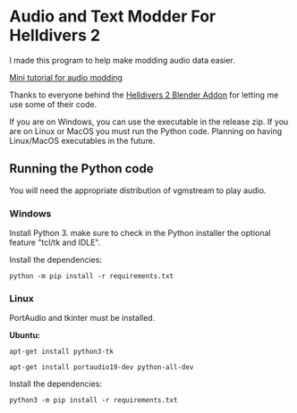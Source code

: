 # Audio and Text Modder For Helldivers 2

I made this program to help make modding audio data easier.

[Mini tutorial for audio modding](https://docs.google.com/document/d/e/2PACX-1vT5mFXlk0iPGF-yoR3hMPrws3iPa4cY5O6PjzLcgz3Jj9vHUh5mYN1P1uWb6QiPA8K5rcvac929icV2/pub)

Thanks to everyone behind the [Helldivers 2 Blender Addon](https://github.com/Boxofbiscuits97/HD2SDK-CommunityEdition) for letting me use some of their code.

If you are on Windows, you can use the executable in the release zip. If you are on Linux or MacOS you must run the Python code. Planning on having Linux/MacOS executables in the future.

## Running the Python code

You will need the appropriate distribution of vgmstream to play audio.

### Windows
Install Python 3. make sure to check in the Python installer the optional feature "tcl/tk and IDLE".

Install the dependencies:

```python -m pip install -r requirements.txt```

### Linux
PortAudio and tkinter must be installed.

**Ubuntu:**

```apt-get install python3-tk```

```apt-get install portaudio19-dev python-all-dev```


Install the dependencies:

```python3 -m pip install -r requirements.txt```
